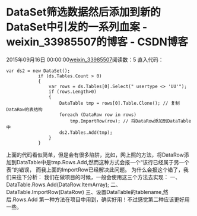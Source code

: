 # DataSet筛选数据然后添加到新的DataSet中引发的一系列血案 - weixin_33985507的博客 - CSDN博客
2015年09月16日 00:00:00[weixin_33985507](https://me.csdn.net/weixin_33985507)阅读数：5
直入代码：
```
var ds2 = new DataSet();
            if (ds.Tables.Count > 0)
            {
                var rows = ds.Tables[0].Select(" usertype <> 'UU'");
                if (rows.Length>0)
                {
                    DataTable tmp = rows[0].Table.Clone(); // 复制DataRow的表结构
                    foreach (DataRow row in rows)
                        tmp.ImportRow(row); // 将DataRow添加到DataTable中
                    ds2.Tables.Add(tmp);
                }
            }
```
上面的代码看似简单，但是会有很多陷阱，比如，网上照的方法，将DataRow添加到DataTable中是tmp.Rows.Add,然而这种方式会报一个“该行已经属于另一个表”的错误，
而我上面的ImportRow已经解决此问题。
为什么会报这个错了，我们来往下分析：
我们在做项目的时候，一般会使用这三个方法去实现：
一、DataTable.Rows.Add(DataRow.ItemArray);
二、DataTable.ImportRow(DataRow)
三、设置DataTable的tablename,然后.Rows.Add
第一种方法在项目中用到，确实好用！不过感觉第二种应该更好用一些。
